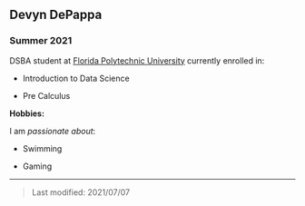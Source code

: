 ## Devyn DePappa

### Summer 2021

DSBA student at [Florida Polytechnic University](https://www.floridapoly.edu) currently enrolled in: 

- Introduction to Data Science

- Pre Calculus


**Hobbies:**

I am _passionate about_: 

- Swimming

- Gaming


***

> Last modified: 2021/07/07